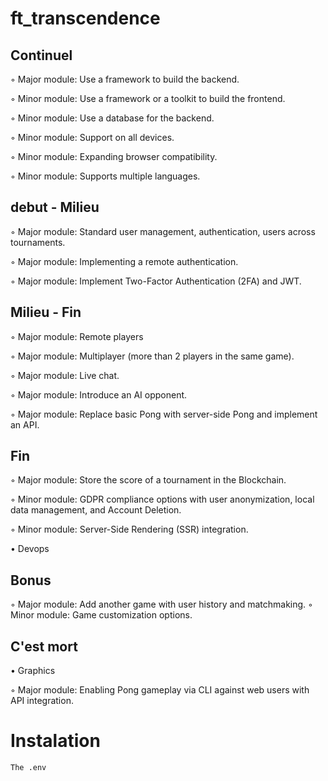 # ft_transcendence

## Continuel

◦ Major module: Use a framework to build the backend.

◦ Minor module: Use a framework or a toolkit to build the frontend.

◦ Minor module: Use a database for the backend.

◦ Minor module: Support on all devices.

◦ Minor module: Expanding browser compatibility.

◦ Minor module: Supports multiple languages.

## debut - Milieu


◦ Major module: Standard user management, authentication, users across tournaments.

◦ Major module: Implementing a remote authentication.

◦ Major module: Implement Two-Factor Authentication (2FA) and JWT.


## Milieu - Fin
◦ Major module: Remote players

◦ Major module: Multiplayer (more than 2 players in the same game).

◦ Major module: Live chat.

◦ Major module: Introduce an AI opponent.

◦ Major module: Replace basic Pong with server-side Pong and implement an API.

## Fin
◦ Major module: Store the score of a tournament in the Blockchain.

◦ Minor module: GDPR compliance options with user anonymization, local data management, and Account Deletion.

◦ Minor module: Server-Side Rendering (SSR) integration.

• Devops
## Bonus
◦ Major module: Add another game with user history and matchmaking.
◦ Minor module: Game customization options.

## C'est mort
• Graphics

◦ Major module: Enabling Pong gameplay via CLI against web users with
API integration.

# Instalation

```The .env```

